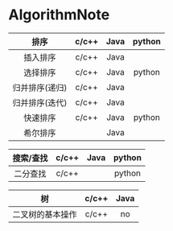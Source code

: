 # AlgorithmNote

|   **排序** | c/c++ |  Java |python |
|  :--------:| :---: | :--:| :--:|
|  插入排序 |  c/c++  | Java |  |
| 选择排序  |  c/c++  | Java | python |
| 归并排序(递归)  |  c/c++  | Java |  |
| 归并排序(迭代)  |  c/c++  | Java |  |
| 快速排序 |  c/c++  | Java | python  |
| 希尔排序 |    | Java |   |


| 搜索/查找 |  c/c++ | Java | python |
| :---: | :----:| :---: | :--:|
|  二分查找 |  c/c++ |  | python |


| 树 |  c/c++ |Java |
| :---: | :--------:| :------: |
| 二叉树的基本操作 | c/c++ |  no  |
